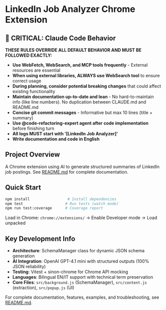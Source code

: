 # LinkedIn Job Analyzer Chrome Extension

## 🚨 CRITICAL: Claude Code Behavior

**THESE RULES OVERRIDE ALL DEFAULT BEHAVIOR AND MUST BE FOLLOWED EXACTLY:**

- **Use WebFetch, WebSearch, and MCP tools frequently** - External resources are essential
- **When using external libraries, ALWAYS use WebSearch tool** to ensure correct usage
- **During planning, consider potential breaking changes** that could affect existing functionality
- **Maintain documentation up-to-date and lean** - No hard-to-maintain info (like line numbers). No duplication between CLAUDE.md and README.md
- **Concise git commit messages** - Informative but max 10 lines (title + summary)
- **Use @code-refactoring-expert agent after code implementation** before finishing turn
- **All logs MUST start with '[LinkedIn Job Analyzer]'**
- **Write documentation and code in English**

## Project Overview

A Chrome extension using AI to generate structured summaries of LinkedIn job postings. See [README.md](./README.md) for complete documentation.

## Quick Start

```bash
npm install                 # Install dependencies
npm test                   # Run tests (watch mode)
npm run test:coverage      # Coverage report
```

Load in Chrome: `chrome://extensions/` → Enable Developer mode → Load unpacked

## Key Development Info

- **Architecture**: SchemaManager class for dynamic JSON schema generation
- **AI Integration**: OpenAI GPT-4.1 mini with structured outputs (100% JSON reliability)
- **Testing**: Vitest + sinon-chrome for Chrome API mocking
- **Languages**: Bilingual EN/IT support with technical term preservation
- **Core Files**: `src/background.js` (SchemaManager), `src/content.js` (extraction), `src/popup.js` (UI)

For complete documentation, features, examples, and troubleshooting, see [README.md](./README.md).
